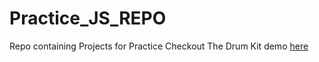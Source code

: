 # Practice_JS_REPO
Repo containing Projects for Practice
Checkout The Drum Kit demo [here](https://swapnil-trivedi.github.io/JS_DRUMKIT/)